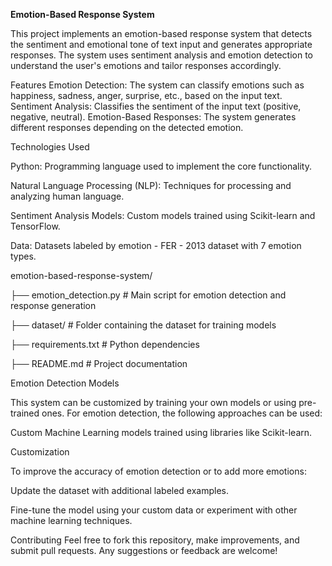 **Emotion-Based Response System**

This project implements an emotion-based response system that detects the sentiment and emotional tone of text input and generates appropriate responses. The system uses sentiment analysis and emotion detection to understand the user's emotions and tailor responses accordingly.

Features
Emotion Detection: The system can classify emotions such as happiness, sadness, anger, surprise, etc., based on the input text.
Sentiment Analysis: Classifies the sentiment of the input text (positive, negative, neutral).
Emotion-Based Responses: The system generates different responses depending on the detected emotion.






Technologies Used

Python: Programming language used to implement the core functionality.

Natural Language Processing (NLP): Techniques for processing and analyzing human language.

Sentiment Analysis Models: Custom models trained using Scikit-learn and TensorFlow.

Data: Datasets labeled by emotion - FER - 2013 dataset with 7 emotion types.








emotion-based-response-system/

├── emotion_detection.py    # Main script for emotion detection and response generation

├── dataset/                # Folder containing the dataset for training models

├── requirements.txt        # Python dependencies

├── README.md               # Project documentation







Emotion Detection Models

This system can be customized by training your own models or using pre-trained ones. For emotion detection, the following approaches can be used:

Custom Machine Learning models trained using libraries like Scikit-learn.






Customization

To improve the accuracy of emotion detection or to add more emotions:

Update the dataset with additional labeled examples.

Fine-tune the model using your custom data or experiment with other machine learning techniques.



Contributing
Feel free to fork this repository, make improvements, and submit pull requests. Any suggestions or feedback are welcome!
